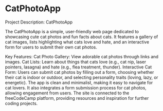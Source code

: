 # CatPhotoApp
Project Description: CatPhotoApp

The CatPhotoApp is a simple, user-friendly web page dedicated to showcasing cute cat photos and fun facts about cats. It features a gallery of cat images, lists highlighting what cats love and hate, and an interactive form for users to submit their own cat photos.

Key Features:
Cat Photo Gallery: View adorable cat photos through links and images.
Cat Lists: Learn about things that cats love (e.g., cat nip, laser pointers, lasagna) and hate (e.g., flea treatment, thunder).
Interactive Cat Form: Users can submit cat photos by filling out a form, choosing whether their cat is indoor or outdoor, and selecting personality traits (loving, lazy, or energetic).
The app is clean and minimalist, making it easy to navigate for cat lovers. It also integrates a form submission process for cat photos, allowing engagement from users. The site is connected to the freeCodeCamp platform, providing resources and inspiration for further coding projects.
